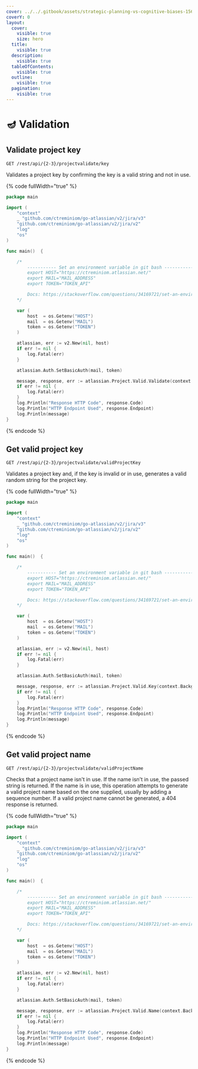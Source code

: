 ```yaml
---
cover: ../../.gitbook/assets/strategic-planning-vs-cognitive-biases-1560x760.jpg
coverY: 0
layout:
  cover:
    visible: true
    size: hero
  title:
    visible: true
  description:
    visible: true
  tableOfContents:
    visible: true
  outline:
    visible: true
  pagination:
    visible: true
---
```


# 🪔 Validation

## Validate project key

`GET /rest/api/{2-3}/projectvalidate/key`

Validates a project key by confirming the key is a valid string and not in use.

{% code fullWidth="true" %}
```go
package main

import (
	"context"
	_ "github.com/ctreminiom/go-atlassian/v2/jira/v3"
	"github.com/ctreminiom/go-atlassian/v2/jira/v2"
	"log"
	"os"
)

func main()  {

	/*
		----------- Set an environment variable in git bash -----------
		export HOST="https://ctreminiom.atlassian.net/"
		export MAIL="MAIL_ADDRESS"
		export TOKEN="TOKEN_API"

		Docs: https://stackoverflow.com/questions/34169721/set-an-environment-variable-in-git-bash
	*/

	var (
		host  = os.Getenv("HOST")
		mail  = os.Getenv("MAIL")
		token = os.Getenv("TOKEN")
	)

	atlassian, err := v2.New(nil, host)
	if err != nil {
		log.Fatal(err)
	}

	atlassian.Auth.SetBasicAuth(mail, token)

	message, response, err := atlassian.Project.Valid.Validate(context.Background(), "KP")
	if err != nil {
		log.Fatal(err)
	}
	log.Println("Response HTTP Code", response.Code)
	log.Println("HTTP Endpoint Used", response.Endpoint)
	log.Println(message)
}
```
{% endcode %}

## Get valid project key

`GET /rest/api/{2-3}/projectvalidate/validProjectKey`

Validates a project key and, if the key is invalid or in use, generates a valid random string for the project key.

{% code fullWidth="true" %}
```go
package main

import (
	"context"
	_ "github.com/ctreminiom/go-atlassian/v2/jira/v3"
	"github.com/ctreminiom/go-atlassian/v2/jira/v2"
	"log"
	"os"
)

func main()  {

	/*
		----------- Set an environment variable in git bash -----------
		export HOST="https://ctreminiom.atlassian.net/"
		export MAIL="MAIL_ADDRESS"
		export TOKEN="TOKEN_API"

		Docs: https://stackoverflow.com/questions/34169721/set-an-environment-variable-in-git-bash
	*/

	var (
		host  = os.Getenv("HOST")
		mail  = os.Getenv("MAIL")
		token = os.Getenv("TOKEN")
	)

	atlassian, err := v2.New(nil, host)
	if err != nil {
		log.Fatal(err)
	}

	atlassian.Auth.SetBasicAuth(mail, token)

	message, response, err := atlassian.Project.Valid.Key(context.Background(), "KP")
	if err != nil {
		log.Fatal(err)
	}
	log.Println("Response HTTP Code", response.Code)
	log.Println("HTTP Endpoint Used", response.Endpoint)
	log.Println(message)
}
```
{% endcode %}

## Get valid project name

`GET /rest/api/{2-3}/projectvalidate/validProjectName`

Checks that a project name isn't in use. If the name isn't in use, the passed string is returned. If the name is in use, this operation attempts to generate a valid project name based on the one supplied, usually by adding a sequence number. If a valid project name cannot be generated, a 404 response is returned.

{% code fullWidth="true" %}
```go
package main

import (
	"context"
	_ "github.com/ctreminiom/go-atlassian/v2/jira/v3"
	"github.com/ctreminiom/go-atlassian/v2/jira/v2"
	"log"
	"os"
)

func main()  {

	/*
		----------- Set an environment variable in git bash -----------
		export HOST="https://ctreminiom.atlassian.net/"
		export MAIL="MAIL_ADDRESS"
		export TOKEN="TOKEN_API"

		Docs: https://stackoverflow.com/questions/34169721/set-an-environment-variable-in-git-bash
	*/

	var (
		host  = os.Getenv("HOST")
		mail  = os.Getenv("MAIL")
		token = os.Getenv("TOKEN")
	)

	atlassian, err := v2.New(nil, host)
	if err != nil {
		log.Fatal(err)
	}

	atlassian.Auth.SetBasicAuth(mail, token)

	message, response, err := atlassian.Project.Valid.Name(context.Background(), "KP")
	if err != nil {
		log.Fatal(err)
	}
	log.Println("Response HTTP Code", response.Code)
	log.Println("HTTP Endpoint Used", response.Endpoint)
	log.Println(message)
}

```
{% endcode %}
